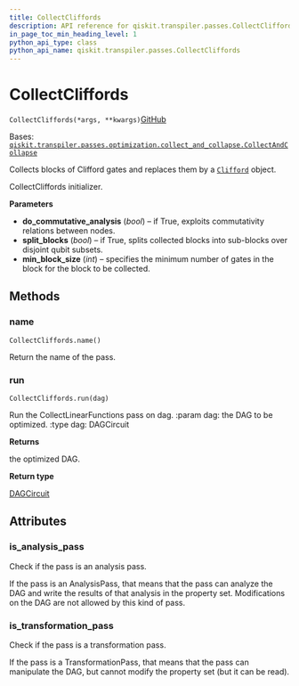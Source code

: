 ```yaml
---
title: CollectCliffords
description: API reference for qiskit.transpiler.passes.CollectCliffords
in_page_toc_min_heading_level: 1
python_api_type: class
python_api_name: qiskit.transpiler.passes.CollectCliffords
---
```


# CollectCliffords

<span id="qiskit.transpiler.passes.CollectCliffords" />

`CollectCliffords(*args, **kwargs)`[GitHub](https://github.com/qiskit/qiskit/tree/stable/0.41/qiskit/transpiler/passes/optimization/collect_cliffords.py "view source code")

Bases: [`qiskit.transpiler.passes.optimization.collect_and_collapse.CollectAndCollapse`](qiskit.transpiler.passes.CollectAndCollapse "qiskit.transpiler.passes.optimization.collect_and_collapse.CollectAndCollapse")

Collects blocks of Clifford gates and replaces them by a [`Clifford`](qiskit.quantum_info.Clifford "qiskit.quantum_info.Clifford") object.

CollectCliffords initializer.

**Parameters**

*   **do\_commutative\_analysis** (*bool*) – if True, exploits commutativity relations between nodes.
*   **split\_blocks** (*bool*) – if True, splits collected blocks into sub-blocks over disjoint qubit subsets.
*   **min\_block\_size** (*int*) – specifies the minimum number of gates in the block for the block to be collected.

## Methods

### name

<span id="qiskit.transpiler.passes.CollectCliffords.name" />

`CollectCliffords.name()`

Return the name of the pass.

### run

<span id="qiskit.transpiler.passes.CollectCliffords.run" />

`CollectCliffords.run(dag)`

Run the CollectLinearFunctions pass on dag. :param dag: the DAG to be optimized. :type dag: DAGCircuit

**Returns**

the optimized DAG.

**Return type**

[DAGCircuit](qiskit.dagcircuit.DAGCircuit "qiskit.dagcircuit.DAGCircuit")

## Attributes

<span id="qiskit.transpiler.passes.CollectCliffords.is_analysis_pass" />

### is\_analysis\_pass

Check if the pass is an analysis pass.

If the pass is an AnalysisPass, that means that the pass can analyze the DAG and write the results of that analysis in the property set. Modifications on the DAG are not allowed by this kind of pass.

<span id="qiskit.transpiler.passes.CollectCliffords.is_transformation_pass" />

### is\_transformation\_pass

Check if the pass is a transformation pass.

If the pass is a TransformationPass, that means that the pass can manipulate the DAG, but cannot modify the property set (but it can be read).

